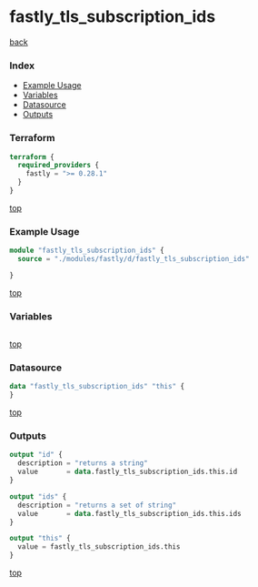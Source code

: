 # fastly_tls_subscription_ids

[back](../fastly.md)

### Index

- [Example Usage](#example-usage)
- [Variables](#variables)
- [Datasource](#datasource)
- [Outputs](#outputs)

### Terraform

```terraform
terraform {
  required_providers {
    fastly = ">= 0.28.1"
  }
}
```

[top](#index)

### Example Usage

```terraform
module "fastly_tls_subscription_ids" {
  source = "./modules/fastly/d/fastly_tls_subscription_ids"

}
```

[top](#index)

### Variables

```terraform
```

[top](#index)

### Datasource

```terraform
data "fastly_tls_subscription_ids" "this" {
}
```

[top](#index)

### Outputs

```terraform
output "id" {
  description = "returns a string"
  value       = data.fastly_tls_subscription_ids.this.id
}

output "ids" {
  description = "returns a set of string"
  value       = data.fastly_tls_subscription_ids.this.ids
}

output "this" {
  value = fastly_tls_subscription_ids.this
}
```

[top](#index)